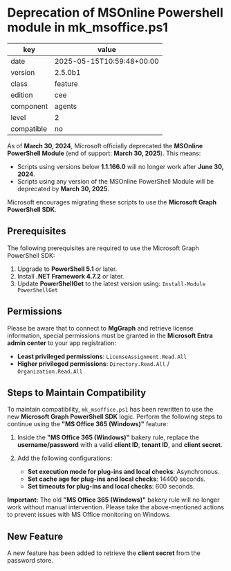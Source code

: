 [//]: # (werk v2)
# Deprecation of MSOnline Powershell module in mk_msoffice.ps1

key        | value
---------- | ---
date       | 2025-05-15T10:59:48+00:00
version    | 2.5.0b1
class      | feature
edition    | cee
component  | agents
level      | 2
compatible | no

As of **March 30, 2024**, Microsoft officially deprecated the **MSOnline PowerShell Module**
(end of support: **March 30, 2025**). This means:

- Scripts using versions below **1.1.166.0** will no longer work after **June 30, 2024**.
- Scripts using any version of the MSOnline PowerShell Module will be deprecated
by **March 30, 2025**.

Microsoft encourages migrating these scripts to use the **Microsoft Graph PowerShell SDK**.

## Prerequisites
The following prerequisites are required to use the Microsoft Graph PowerShell SDK:

1. Upgrade to **PowerShell 5.1** or later.
2. Install **.NET Framework 4.7.2** or later.
3. Update **PowerShellGet** to the latest version using: ```Install-Module PowerShellGet```

## Permissions
Please be aware that to connect to **MgGraph** and retrieve license information,
special permissions must be granted in the **Microsoft Entra admin center** to your
app registration:

- **Least privileged permissions**: `LicenseAssignment.Read.All`
- **Higher privileged permissions**: `Directory.Read.All` / `Organization.Read.All`

## Steps to Maintain Compatibility
To maintain compatibility, `mk_msoffice.ps1` has been rewritten to use the new **Microsoft Graph PowerShell SDK** logic.
Perform the following steps to continue using the **"MS Office 365 (Windows)"** feature:

1. Inside the **"MS Office 365 (Windows)"** bakery rule, replace the **username/password** with
a valid **client ID**, **tenant ID**, and **client secret**.

2. Add the following configurations:

   - **Set execution mode for plug-ins and local checks**: Asynchronous.
   - **Set cache age for plug-ins and local checks**: 14400 seconds.
   - **Set timeouts for plug-ins and local checks**: 600 seconds.

**Important:** The old **"MS Office 365 (Windows)"** bakery rule will no longer work
without manual intervention. Please take the above-mentioned actions to prevent
issues with MS Office monitoring on Windows.

## New Feature
A new feature has been added to retrieve the **client secret** from the password store.
